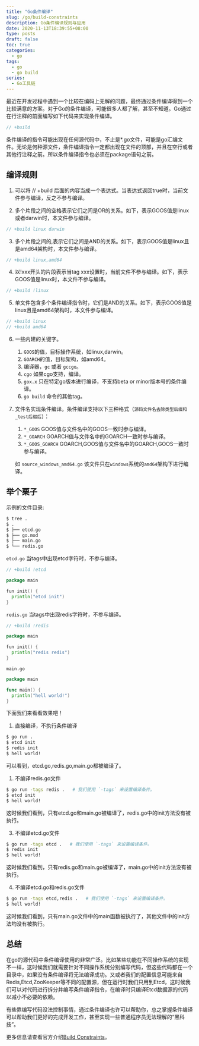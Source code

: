 ```yaml
---
title: "Go条件编译"
slug: /go/build-constraints
description: Go条件编译规则与应用
date: 2020-11-13T18:39:55+08:00
type: posts
draft: false
toc: true
categories:
  - go
tags:
  - go
  - go build
series:
  - Go工具链
---
```


最近在开发过程中遇到一个比较在编码上无解的问题，最终通过条件编译得到一个比较满意的方案。对于Go的条件编译，可能很多人都了解，甚至不知道。Go通过在行注释的前面编写如下代码来实现条件编译。

```go
// +build
```

条件编译的指令可能出现在任何源代码中，不止是*.go文件，可能是go汇编文件。无论是何种源文件，条件编译指令一定都出现在文件的顶部，并且在空行或者其他行注释之前。所以条件编译指令也必须在package语句之前。

## 编译规则


1. 可以将 // +build 后面的内容当成一个表达式。当表达式返回true时，当前文件参与编译，反之不参与编译。

2. 多个片段之间的空格表示它们之间是OR的关系。如下，表示GOOS值是linux或者darwin时，本文件参与编译。
  ```go
  // +build linux darwin
  ```

3. 多个片段之间的,表示它们之间是AND的关系。如下，表示GOOS值是linux且是amd64架构时，本文件参与编译。
  ```go
  // +build linux,amd64
  ```

4. 以!xxx开头的片段表示当tag xxx设置时，当前文件不参与编译。如下，表示GOOS值是linux时，本文件不参与编译。
  ```go
  // +build !linux
  ```

5. 单文件包含多个条件编译指令时，它们是AND的关系。如下，表示GOOS值是linux且是amd64架构时，本文件参与编译。
  ```go
  // +build linux
  // +build amd64
  ```

6. 一些内建的关键字。
    1. `GOOS`的值，目标操作系统，如linux,darwin。
    2. `GOARCH`的值，目标架构，如amd64。
    3. 编译器，`gc` 或者 `gccgo`。
    4. `cgo` 如果cgo支持，编译。
    5. `gox.x` 只在特定go版本进行编译，不支持beta or minor版本号的条件编译。
    6. `go build` 命令的其他tag。

7. 文件名实现条件编译。条件编译支持以下三种格式（`源码文件名去除类型后缀和_test后缀后`）：
    1. `*_GOOS`    GOOS值与文件名中的GOOS一致时参与编译。
    2. `*_GOARCH`    GOARCH值与文件名中的GOARCH一致时参与编译。
    3. `*_GOOS_GOARCH`    GOARCH,GOOS值与文件名中的GOARCH,GOOS一致时参与编译。

    如 `source_windows_amd64.go` 该文件只在`windows`系统的`amd64`架构下进行编译。

## 举个栗子

示例的文件目录:
```sh
$ tree .
$ .
$ ├── etcd.go
$ ├── go.mod
$ ├── main.go
$ └── redis.go
```

`etcd.go` 当tags中出现etcd字符时，不参与编译。
```go
// +build !etcd

package main

fun init() {
  println("etcd init")
}
```

`redis.go` 当tags中出现redis字符时，不参与编译。
```go
// +build !redis

package main

fun init() {
  println("redis redis")
}
```

`main.go`
```go
package main

func main() {
  println("hell world!")
}
```

下面我们来看看效果吧！

1. 直接编译，不执行条件编译
```sh
$ go run .
$ etcd init
$ redis init
$ hell world!
```

可以看到，etcd.go,redis.go,main.go都被编译了。

1. 不编译redis.go文件
```sh
$ go run -tags redis .   # 我们使用 `-tags` 来设置编译条件。
$ etcd init
$ hell world!
```

这时候我们看到，只有etcd.go和main.go被编译了，redis.go中的init方法没有被执行。

3. 不编译etcd.go文件
```sh
$ go run -tags etcd .   # 我们使用 `-tags` 来设置编译条件。
$ redis init
$ hell world!
```

这时候我们看到，只有redis.go和main.go被编译了，main.go中的init方法没有被执行。

4. 不编译etcd.go和redis.go文件
```sh
$ go run -tags etcd,redis .   # 我们使用 `-tags` 来设置编译条件。
$ hell world!
```

这时候我们看到，只有main.go文件中的main函数被执行了，其他文件中的init方法均没有被执行。

## 总结

在go的源代码中条件编译使用的非常广泛。比如某些功能在不同操作系统的实现不一样，这时候我们就需要针对不同操作系统分别编写代码，但这些代码都在一个目录中，如果没有条件编译将无法编译成功。又或者我们的配置信息可能来自Redis,Etcd,ZooKeeper等不同的配置源，但在运行时我们只用到Etcd，这时候我们可以对代码进行拆分并编写条件编译指令，在编译时只编译Etcd数据源的代码以减小不必要的依赖。

有些靠编写代码没法控制事情，通过条件编译也许可以帮助你，总之掌握条件编译可以帮助我们更好的完成开发工作，甚至实现一些普通程序员无法理解的“黑科技”。

更多信息请查看官方介绍[Build Constraints](https://golang.org/cmd/g/o#hdr-Build_constraints)。